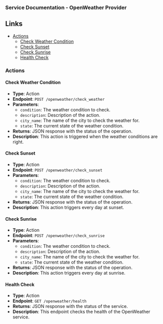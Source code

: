 ### Service Documentation - OpenWeather Provider

## Links

- [Actions](#actions)
  - [Check Weather Condition](#check-weather-condition)
  - [Check Sunset](#check-sunset)
  - [Check Sunrise](#check-sunrise)
  - [Health Check](#health-check)

### Actions

#### Check Weather Condition
- **Type**: Action
- **Endpoint**: `POST /openweather/check_weather`
- **Parameters**:
  - `condition`: The weather condition to check.
  - `description`: Description of the action.
  - `city_name`: The name of the city to check the weather for.
  - `state`: The current state of the weather condition.
- **Returns**: JSON response with the status of the operation.
- **Description**: This action is triggered when the weather conditions are right.

#### Check Sunset
- **Type**: Action
- **Endpoint**: `POST /openweather/check_sunset`
- **Parameters**:
  - `condition`: The weather condition to check.
  - `description`: Description of the action.
  - `city_name`: The name of the city to check the weather for.
  - `state`: The current state of the weather condition.
- **Returns**: JSON response with the status of the operation.
- **Description**: This action triggers every day at sunset.

#### Check Sunrise
- **Type**: Action
- **Endpoint**: `POST /openweather/check_sunrise`
- **Parameters**:
  - `condition`: The weather condition to check.
  - `description`: Description of the action.
  - `city_name`: The name of the city to check the weather for.
  - `state`: The current state of the weather condition.
- **Returns**: JSON response with the status of the operation.
- **Description**: This action triggers every day at sunrise.

#### Health Check
- **Type**: Action
- **Endpoint**: `GET /openweather/health`
- **Returns**: JSON response with the status of the service.
- **Description**: This endpoint checks the health of the OpenWeather service.
